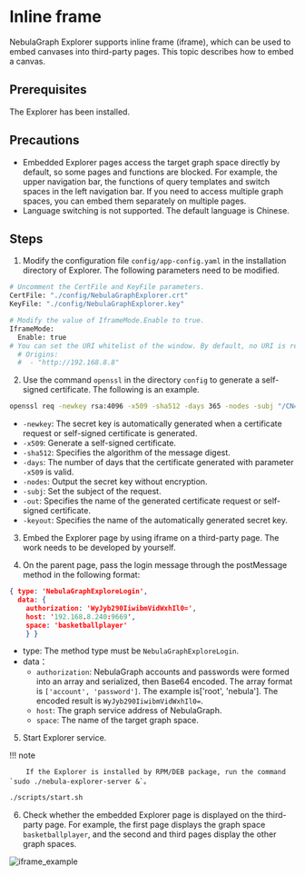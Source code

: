 # Inline frame

NebulaGraph Explorer supports inline frame (iframe), which can be used to embed canvases into third-party pages. This topic describes how to embed a canvas.

## Prerequisites

The Explorer has been installed.

## Precautions

- Embedded Explorer pages access the target graph space directly by default, so some pages and functions are blocked. For example, the upper navigation bar, the functions of query templates and switch spaces in the left navigation bar. If you need to access multiple graph spaces, you can embed them separately on multiple pages.
- Language switching is not supported. The default language is Chinese.

## Steps

1. Modify the configuration file `config/app-config.yaml` in the installation directory of Explorer. The following parameters need to be modified.

  ```bash
  # Uncomment the CertFile and KeyFile parameters.
  CertFile: "./config/NebulaGraphExplorer.crt"
  KeyFile: "./config/NebulaGraphExplorer.key"

  # Modify the value of IframeMode.Enable to true.
  IframeMode:
    Enable: true
  # You can set the URI whitelist of the window. By default, no URI is restricted.
    # Origins:
    #  - "http://192.168.8.8"
  ```

2. Use the command `openssl` in the directory `config` to generate a self-signed certificate. The following is an example.

  ```bash
  openssl req -newkey rsa:4096 -x509 -sha512 -days 365 -nodes -subj "/CN=NebulaGraphExplorer.com" -out NebulaGraphExplorer.crt -keyout NebulaGraphExplorer.key
  ```

  - `-newkey`: The secret key is automatically generated when a certificate request or self-signed certificate is generated.
  - `-x509`: Generate a self-signed certificate.
  - `-sha512`: Specifies the algorithm of the message digest.
  - `-days`: The number of days that the certificate generated with parameter `-x509` is valid.
  - `-nodes`: Output the secret key without encryption.
  - `-subj`: Set the subject of the request.
  - `-out`: Specifies the name of the generated certificate request or self-signed certificate.
  - `-keyout`: Specifies the name of the automatically generated secret key.

3. Embed the Explorer page by using iframe on a third-party page. The work needs to be developed by yourself.

4. On the parent page, pass the login message through the postMessage method in the following format:

  ```json
  { type: 'NebulaGraphExploreLogin', 
    data: { 
      authorization: 'WyJyb290IiwibmVidWxhIl0=', 
      host: '192.168.8.240:9669', 
      space: 'basketballplayer' 
      } }
  ```

  - type: The method type must be `NebulaGraphExploreLogin`.
  - data：
    - `authorization`: NebulaGraph accounts and passwords were formed into an array and serialized, then Base64 encoded. The array format is `['account', 'password']`. The example is['root', 'nebula']. The encoded result is `WyJyb290IiwibmVidWxhIl0=`.
    - `host`: The graph service address of NebulaGraph.
    - `space`: The name of the target graph space.

5. Start Explorer service.

  !!! note

        If the Explorer is installed by RPM/DEB package, run the command `sudo ./nebula-explorer-server &`。

  ```bash
  ./scripts/start.sh
  ```

6. Check whether the embedded Explorer page is displayed on the third-party page. For example, the first page displays the graph space `basketballplayer`, and the second and third pages display the other graph spaces.

  ![iframe_example](https://docs-cdn.nebula-graph.com.cn/figures/explorer_iframe_example_221025.png)